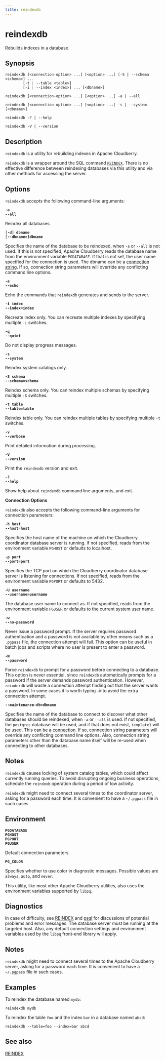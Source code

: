 ```yaml
---
title: reindexdb
---
```


# reindexdb

Rebuilds indexes in a database.

## Synopsis

```shell
reindexdb [<connection-option> ...] [<option> ...] [-S | --schema <schema>] ...
        [-t | --table <table>] 
        [-i | --index <index>] ... [<dbname>]

reindexdb [<connection-option> ...] [<option> ...] -a | --all

reindexdb [<connection-option> ...] [<option> ...] -s | --system [<dbname>]

reindexdb -? | --help

reindexdb -V | --version
```

## Description

`reindexdb` is a utility for rebuilding indexes in Apache Cloudberry.

`reindexdb` is a wrapper around the SQL command [`REINDEX`](/docs/sql-stmts/reindex.md). There is no effective difference between reindexing databases via this utility and via other methods for accessing the server.

## Options

`reindexdb` accepts the following command-line arguments:

**`-a`**<br />
**`--all`**

Reindex all databases.

**`[-d] dbname`**<br />
**`[--dbname=]dbname`**

Specifies the name of the database to be reindexed, when `-a` or `--all` is not used. If this is not specified, Apache Cloudberry reads the database name from the environment variable `PGDATABASE`. If that is not set, the user name specified for the connection is used. The dbname can be a [connection string](https://www.postgresql.org/docs/12/libpq-connect.html#LIBPQ-CONNSTRING). If so, connection string parameters will override any conflicting command line options.

**`-e`**<br />
**`--echo`**

Echo the commands that `reindexdb` generates and sends to the server.

**`-i index`**<br />
**`--index=index`**

Recreate index only. You can recreate multiple indexes by specifying multiple `-i` switches.

**`-q`**<br />
**`--quiet`**

Do not display progress messages.

**`-s`**<br />
**`--system`**

Reindex system catalogs only.

**`-S schema`**<br />
**`--schema=schema`**

Reindex schema only. You can reindex multiple schemas by specifying multiple `-S` switches.

**`-t table`**<br />
**`--table=table`**

Reindex table only. You can reindex multiple tables by specifying multiple `-t` switches.

**`-v`**<br />
**`--verbose`**

Print detailed information during processing.

**`-V`**<br />
**`--version`**

Print the `reindexdb` version and exit.

**`-?`**<br />
**`--help`**

Show help about `reindexdb` command line arguments, and exit.

**Connection Options**

`reindexdb` also accepts the following command-line arguments for connection parameters:

**`-h host`**<br />
**`--host=host`**

Specifies the host name of the machine on which the Cloudberry coordinator database server is running. If not specified, reads from the environment variable `PGHOST` or defaults to localhost.

**`-p port`**<br />
**`--port=port`**

Specifies the TCP port on which the Cloudberry coordinator database server is listening for connections. If not specified, reads from the environment variable `PGPORT` or defaults to 5432.

**`-U username`**<br />
**`--username=username`**

The database user name to connect as. If not specified, reads from the environment variable `PGUSER` or defaults to the current system user name.

**`-w`**<br />
**`--no-password`**

Never issue a password prompt. If the server requires password authentication and a password is not available by other means such as a `.pgpass` file, the connection attempt will fail. This option can be useful in batch jobs and scripts where no user is present to enter a password.

**`-W`**<br />
**`--password`**

Force `reindexdb` to prompt for a password before connecting to a database.
This option is never essential, since `reindexdb` automatically prompts for a password if the server demands password authentication. However, `reindexdb` will waste a connection attempt finding out that the server wants a password. In some cases it is worth typing `-W` to avoid the extra connection attempt.

**`--maintenance-db=dbname`**

Specifies the name of the database to connect to discover what other databases should be reindexed, when `-a` or `--all` is used. If not specified, the `postgres` database will be used, and if that does not exist, `template1` will be used. This can be a [connection](https://www.postgresql.org/docs/12/libpq-connect.html#LIBPQ-CONNSTRING). If so, connection string parameters will override any conflicting command line options. Also, connection string parameters other than the database name itself will be re-used when connecting to other databases.

## Notes

`reindexdb` causes locking of system catalog tables, which could affect currently running queries. To avoid disrupting ongoing business operations, schedule the `reindexb` operation during a period of low activity.

`reindexdb` might need to connect several times to the coordinator server, asking for a password each time. It is convenient to have a `~/.pgpass` file in such cases.

## Environment

**`PGDATABASE`**<br />
**`PGHOST`**<br />
**`PGPORT`**<br />
**`PGUSER`**

Default connection parameters.

**`PG_COLOR`**

Specifies whether to use color in diagnostic messages. Possible values are `always`, `auto`, and `never`.

This utility, like most other Apache Cloudberry utilities, also uses the environment variables supported by `libpq`.

## Diagnostics

In case of difficulty, see [REINDEX](/docs/sql-stmts/reindex.md) and [psql](/docs/sys-utilities/psql.md) for discussions of potential problems and error messages. The database server must be running at the targeted host. Also, any default connection settings and environment variables used by the `libpq` front-end library will apply.

## Notes

`reindexdb` might need to connect several times to the Apache Cloudberry server, asking for a password each time. It is convenient to have a `~/.pgpass` file in such cases.

## Examples

To reindex the database named `mydb`:

```shell
reindexdb mydb
```

To reindex the table `foo` and the index `bar` in a database named `abcd`:

```shell
reindexdb --table=foo --index=bar abcd
```

## See also

[REINDEX](/docs/sql-stmts/reindex.md)
